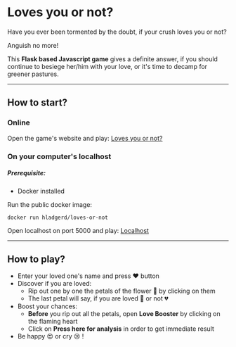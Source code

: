 # Loves you or not?

Have you ever been tormented by the doubt, if your crush loves you or not?

Anguish no more!

This **Flask based Javascript game** gives a definite answer, if you should continue to 
besiege her/him with your love, or it's time to decamp for greener pastures.

***

## How to start?

### Online

Open the game's website and play:
[Loves you or not?](https://loves-you-or-not.herokuapp.com/)

### On your computer's localhost
##### Prerequisite:
- Docker installed

Run the public docker image:
```
docker run hladgerd/loves-or-not
```
Open localhost on port 5000 and play: [Localhost](http://localhost:5000/)

***

## How to play?

- Enter your loved one's name and press :hearts: button
- Discover if you are loved:
    - Rip out one by one the petals of the flower :hibiscus: by clicking on them
    - The last petal will say, if you are loved :revolving_hearts: or not :broken_heart:
- Boost your chances:
    - **Before** you rip out all the petals, open **Love Booster** by clicking on the flaming heart
    - Click on **Press here for analysis** in order to get immediate result
- Be happy :heart_eyes: or cry :cry: !

